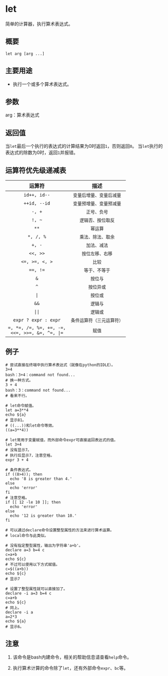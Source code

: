 # let

简单的计算器，执行算术表达式。

## 概要

```
let arg [arg ...]
```

## 主要用途

- 执行一个或多个算术表达式。

## 参数

arg：算术表达式

## 返回值

当`let`最后一个执行的表达式的计算结果为0时返回`1`，否则返回`0`。
当`let`执行的表达式的除数为0时，返回`1`并报错。

## 运算符优先级递减表

|**运算符**|**描述**|
|:-------:|:-------:|
|```id++, id--```|```变量后增量、变量后减量```|
|```++id, --id```|```变量预增量、变量预减量```|
|```-, +```|```正号、负号```|
|```!, ~```|```逻辑否、按位取反```|
|```**```|```幂运算```|
|```*, /, %```|```乘法、除法、取余```|
|```+, -```|```加法、减法```|
|```<<, >>```|```按位左移、右移```|
|```<=, >=, <, >```|```比较```|
|```==, !=```|```等于、不等于```|
|```&```|```按位与```|
|```^```|```按位异或```|
|```\|```|```按位或```|
|```&&```|```逻辑与```|
|```\|\|```|```逻辑或```|
|```expr ? expr : expr```|```条件运算符（三元运算符）```|
|```=, *=, /=, %=, +=, -=,```<br>```<<=, >>=, &=, ^=, \|=```|```赋值```|


## 例子

```
# 尝试直接在终端中执行算术表达式（就像在python的IDLE）。
3+4
bash：3+4：command not found...
# 换一种方式。
3 + 4
bash：3：command not found...
# 看来不行。
```

```
# let命令赋值。
let a=3**4
echo ${a}
# 显示81。
# ((...))和let命令等效。
((a=3**4))
```

```
# let常用于变量赋值，而外部命令expr可直接返回表达式的值。
let 3+4
# 没有显示7。
# 执行后显示7，注意空格。
expr 3 + 4
```

```
# 条件表达式。
if ((8>4)); then
  echo '8 is greater than 4.'
else
  echo 'error'
fi
# 注意空格。
if [[ 12 -le 10 ]]; then
  echo 'error'
else
  echo '12 is greater than 10.'
fi
```

```
# 可以通过declare命令设置整型属性的方法来进行算术运算。
# local命令与此类似。

# 没有指定整型属性，输出为字符串'a+b'。
declare a=3 b=4 c
c=a+b
echo ${c}
# 不过可以使用以下方式赋值。
c=$((a+b))
echo ${c}
# 显示7

# 设置了整型属性就可以直接加了。
declare -i a=3 b=4 c
c=a+b
echo ${c}
# 同上。
declare -i a
a=2*3
echo ${a}
# 显示6。
```

## 注意

1. 该命令是bash内建命令，相关的帮助信息请查看`help`命令。

2. 执行算术计算的命令除了`let`，还有外部命令`expr`、`bc`等。


